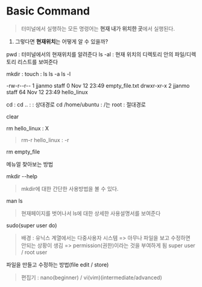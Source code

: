 # Basic Command

> 터미널에서 실행하는 모든 명령어는 **현재 내가 위치한 곳**에서 실행된다.

1. 그렇다면 **현재위치**는 어떻게 알 수 있을까?

pwd : 터미널에서의 현재위치를 알려준다
ls -al : 현재 위치의 디렉토리 안의 파일/디렉토리 리스트를 보여준다

mkdir :
touch :
ls
ls -a
ls -l

-rw-r--r-- 1 jjanmo staff 0 Nov 12 23:49 empty_file.txt
drwxr-xr-x 2 jjanmo staff 64 Nov 12 23:49 hello_linux

cd :
cd .. : : 상대경로
cd /home/ubuntu : /는 root : 절대경로

clear

rm hello_linux : X

> rm-r hello_linux : -r

rm empty_file

메뉴얼 찾아보는 방법

mkdir --help

> mkdir에 대한 간단한 사용방법을 볼 수 있다.

man ls

> 현재페이지를 벗어나서 ls에 대한 상세한 사용설명서를 보여준다

sudo(super user do)

> 배경 : 유닉스 계열에서는 다중사용자 시스템 => 아무나 파일을 보고 수정하면 안되는 상황이 생김 => permission(권한)이라는 것을 부여하게 됨
> super user / root user

파일을 만들고 수정하는 방법(file edit / store)

> 편집기 : nano(beginner) / vi(vim)(intermediate/advanced)
